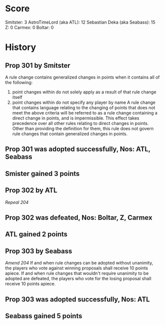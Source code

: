 Score
=====

Smitster: 3
AstroTimeLord (aka ATL): 12 
Sebastian Deka (aka Seabass): 15
Z: 0
Carmex: 0
Boltar: 0

History
=======

Prop 301 by Smitster
--------------------
A rule change contains generalized changes in points when it contains all of the following:
 1. point changes within do not solely apply as a result of that rule change itself
 2. point changes within do not specify any player by name
A rule change that contains language relating to the changing of points that does not meet the above criteria will be referred to as a rule change containing a direct change in points, and is impermissible.  This effect takes precedence over all other rules relating to direct changes in points.
Other than providing the definition for them, this rule does not govern rule changes that contain generalized changes in points.

Prop 301 was adopted successfully, Nos: ATL, Seabass
----------------------------------------------------

Smister gained 3 points
-----------------------

Prop 302 by ATL
---------------
*Repeal 204*

Prop 302 was defeated, Nos: Boltar, Z, Carmex
---------------------------------------------

ATL gained 2 points
-------------------

Prop 303 by Seabass
-------------------
*Amend 204*
If and when rule changes can be adopted without unanimity, the players who vote against winning proposals shall receive 10 points apiece. If and when rule changes that wouldn't require unanimity to be adopted are defeated, the players who vote for the losing proposal shall receive 10 points apiece.

Prop 303 was adopted successfully, Nos: ATL
-------------------------------------------

Seabass gained 5 points
-----------------------

